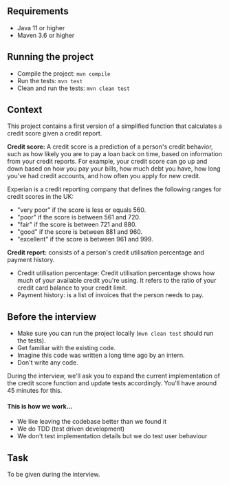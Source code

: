## Requirements

- Java 11 or higher
- Maven 3.6 or higher

## Running the project

- Compile the project: `mvn compile`
- Run the tests: `mvn test`
- Clean and run the tests: `mvn clean test`

## Context

This project contains a first version of a simplified function that calculates a credit score given a credit report.

**Credit score:** A credit score is a prediction of a person's credit behavior, such as how likely you are to pay a loan back on time, based on information from your credit reports. For example, your credit score can go up and down based on how you pay your bills, how much debt you have, how long you've had credit accounts, and how often you apply for new credit.

Experian is a credit reporting company that defines the following ranges for credit scores in the UK:

- "very poor" if the score is less or equals 560.
- "poor" if the score is between 561 and 720.
- "fair" if the score is between 721 and 880.
- "good" if the score is between 881 and 960.
- "excellent" if the score is between 961 and 999.

**Credit report:** consists of a person's credit utilisation percentage and payment history.

- Credit utilisation percentage: Credit utilisation percentage shows how much of your available credit you're using. It refers to the ratio of your credit card balance to your credit limit.
- Payment history: is a list of invoices that the person needs to pay.

## Before the interview

- Make sure you can run the project locally (`mvn clean test` should run the tests).
- Get familiar with the existing code.
- Imagine this code was written a long time ago by an intern.
- Don't write any code.

During the interview, we'll ask you to expand the current implementation of the credit score function and update tests accordingly. You'll have around 45 minutes for this.

#### This is how we work...

- We like leaving the codebase better than we found it
- We do TDD (test driven development)
- We don't test implementation details but we do test user behaviour

## Task

To be given during the interview.
